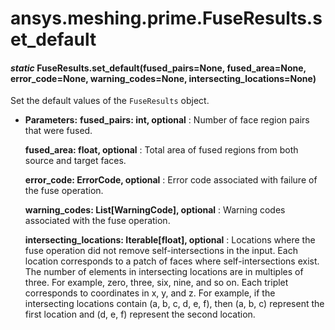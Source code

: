 <a id="ansys-meshing-prime-fuseresults-set-default"></a>

# ansys.meshing.prime.FuseResults.set_default

<a id="ansys.meshing.prime.FuseResults.set_default"></a>

#### *static* FuseResults.set_default(fused_pairs=None, fused_area=None, error_code=None, warning_codes=None, intersecting_locations=None)

Set the default values of the `FuseResults` object.

* **Parameters:**
  **fused_pairs: int, optional**
  : Number of face region pairs that were fused.

  **fused_area: float, optional**
  : Total area of fused regions from both source and target faces.

  **error_code: ErrorCode, optional**
  : Error code associated with failure of the fuse operation.

  **warning_codes: List[WarningCode], optional**
  : Warning codes associated with the fuse operation.

  **intersecting_locations: Iterable[float], optional**
  : Locations where the fuse operation did not remove self-intersections in the input. Each location corresponds to a patch of faces where self-intersections exist. The number of elements in intersecting locations are in multiples of three. For example, zero, three, six, nine, and so on. Each triplet corresponds to coordinates in x, y, and z. For example, if the intersecting locations contain (a, b, c, d, e, f), then (a, b, c) represent the first location and (d, e, f) represent the second location.

<!-- !! processed by numpydoc !! -->
